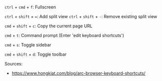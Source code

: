 `ctrl` + `cmd` + `f`: Fullscreen

`ctrl` + `shift` + `=`: Add split view
`ctrl` + `shift` + `-`: Remove existing split view

`cmd` + `shift` + `c`: Copy the current page URL

`cmd` + `t`: Command prompt (Enter 'edit keyboard shortcuts')

`cmd` + `s`: Toggle sidebar

`cmd` + `shift` + `d`: Toggle toolbar

Sources:
- https://www.hongkiat.com/blog/arc-browser-keyboard-shortcuts/
